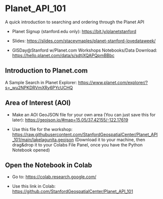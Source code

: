 # Planet_API_101
 A quick introduction to searching and ordering through the Planet API


* Planet Signup (stanford.edu only): <https://bit.ly/planetstanford>  

* Slides: <https://slides.com/staceymaples/planet-stanford-lovedataweek/>

* GISDay@Stanford w/Planet.com Workshops Notebooks/Data Download: <https://hello.planet.com/data/s/sdtjXQAPQpmBBbc>

## Introduction to Planet.com

A Sample Search in Planet Explorer:
https://www.planet.com/explorer/?s=_wu2NPKDRVmXRy6PYcUCHQ





## Area of Interest (AOI)

* Make an AOI GeoJSON file for your own area (You can just save this for later): <https://geojson.io/#map=15.05/37.42155/-122.17619>

* Use this file for the workshop: <https://raw.githubusercontent.com/StanfordGeospatialCenter/Planet_API_101/main/lakelagunita.geojson> (Download it to your machine, then drag&drop it to your Colabs File Panel, once you have the Python Notebook opened)

## Open the Notebook in Colab

* Go to: https://colab.research.google.com/

* Use this link in Colab: <https://github.com/StanfordGeospatialCenter/Planet_API_101>

